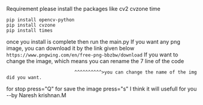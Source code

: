 Requirement
please install the packages
like 
    cv2
    cvzone
    time
```
pip install opencv-python
pip install cvzone
pip install times
```
once you install is complete 
then
    run the main.py
If you want any png image, you can download it by the link given below
```https://www.pngwing.com/en/free-png-bbzbw/download```
If you want to change the image, which means you can rename the 7 line of the code
```overlay = cv2.imread('spider.png', cv2.IMREAD_UNCHANGED)
                         ^^^^^^^^^^>you can change the name of the img did you want.
```
for stop press="Q"
for save the image press="s"
I think it will usefull for you 
                               --by Naresh krishnan.M
